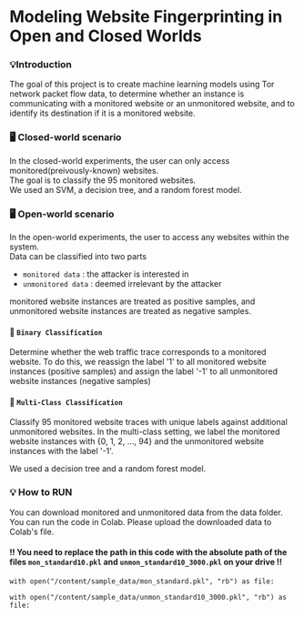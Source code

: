 # Modeling Website Fingerprinting in Open and Closed Worlds
### 💡Introduction
The goal of this project is to create machine learning models using Tor network packet flow data, to determine whether an instance is communicating with a monitored website or an unmonitored website, and to identify its destination if it is a monitored website.

### 🖥️ Closed-world scenario
In the closed-world experiments, the user can only access monitored(preivously-known) websites. <br/> 
The goal is to classify the 95 monitored websites. <br/> 
We used an SVM, a decision tree, and a random forest model.

### 🖥️ Open-world scenario
In the open-world experiments, the user to access any websites within the system. <br/> 
Data can be classified into two parts  <br/> 
* `monitored data` : the attacker is interested in
* `unmonitored data` : deemed irrelevant by the attacker <br/> 

monitored website instances are treated as positive samples, and unmonitored website instances are treated as negative samples.
<br/> 
#### 📌 `Binary Classification`
Determine whether the web traffic trace corresponds to a monitored website. To do this, we reassign the label '1' to all monitored website instances (positive samples) and assign the label '-1' to all unmonitored website instances (negative samples)

#### 📌 `Multi-Class Classification`
Classify 95 monitored website traces with unique labels against additional unmonitored websites. In the multi-class setting, we label the monitored website instances with {0, 1, 2, ..., 94} and the unmonitored website instances with the label '-1'.

We used a decision tree and a random forest model.

### 💡 How to RUN
You can download monitored and unmonitored data from the data folder. <br/> 
You can run the code in Colab. Please upload the downloaded data to Colab's file.

#### ‼️ You need to replace the path in this code with the absolute path of the files `mon_standard10.pkl` and `unmon_standard10_3000.pkl` on your drive ‼️

```
with open("/content/sample_data/mon_standard.pkl", "rb") as file: 
```
```
with open("/content/sample_data/unmon_standard10_3000.pkl", "rb") as file:
```
